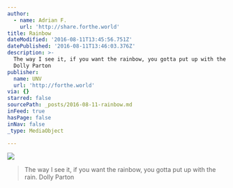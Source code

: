 ```yaml
---
author:
  - name: Adrian F.
    url: 'http://share.forthe.world'
title: Rainbow
dateModified: '2016-08-11T13:45:56.751Z'
datePublished: '2016-08-11T13:46:03.376Z'
description: >-
  The way I see it, if you want the rainbow, you gotta put up with the rain.
  Dolly Parton
publisher:
  name: UNV
  url: 'http://forthe.world'
via: {}
starred: false
sourcePath: _posts/2016-08-11-rainbow.md
inFeed: true
hasPage: false
inNav: false
_type: MediaObject

---
```

![](https://the-grid-user-content.s3-us-west-2.amazonaws.com/8bd943f5-f7dc-4a69-b800-580a221f61fd.jpg)

> The way I see it, if you want the rainbow, you gotta put up with the rain. Dolly Parton